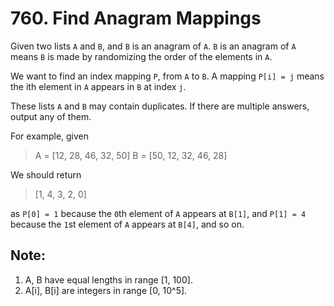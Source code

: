 # 760. Find Anagram Mappings

Given two lists `A` and `B`, and `B` is an anagram of `A`. `B` is an anagram of `A` means `B` is made by randomizing the order of the elements in `A`.

We want to find an index mapping `P`, from `A` to `B`. A mapping `P[i] = j` means the ith element in `A` appears in `B` at index `j`.

These lists `A` and `B` may contain duplicates. If there are multiple answers, output any of them.

For example, given

> A = [12, 28, 46, 32, 50]
  B = [50, 12, 32, 46, 28]


We should return

> [1, 4, 3, 2, 0]


as `P[0] = 1` because the `0`th element of `A` appears at `B[1]`, and `P[1] = 4` because the `1`st element of `A` appears at `B[4]`, and so on.

## Note:

 1. A, B have equal lengths in range [1, 100].
 2.  A[i], B[i] are integers in range [0, 10^5].